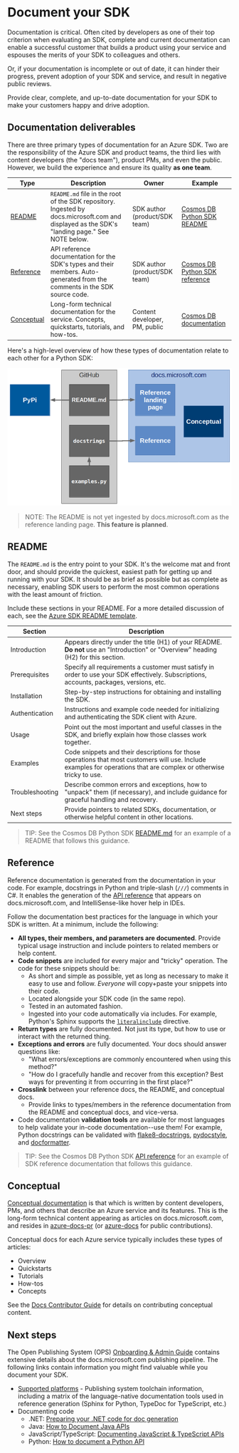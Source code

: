 # Document your SDK

Documentation is critical. Often cited by developers as one of their top criterion when evaluating an SDK, complete and current documentation can enable a successful customer that builds a product using your service and espouses the merits of your SDK to colleagues and others.

Or, if your documentation is incomplete or out of date, it can hinder their progress, prevent adoption of your SDK and service, and result in negative public reviews.

Provide clear, complete, and up-to-date documentation for your SDK to make your customers happy and drive adoption.

## Documentation deliverables

There are three primary types of documentation for an Azure SDK. Two are the responsibility of the Azure SDK and product teams, the third lies with content developers (the "docs team"), product PMs, and even the public. However, we build the experience and ensure its quality **as one team**.

| Type | Description | Owner | Example |
| -- | -- | -- | -- |
| [README](#readme) | `README.md` file in the root of the SDK repository. Ingested by docs.microsoft.com and displayed as the SDK's "landing page." See NOTE below.  | SDK author (product/SDK team)| [Cosmos DB Python SDK README](../README.md) |
| [Reference](#reference) | API reference documentation for the SDK's types and their members. Auto-generated from the comments in the SDK source code. | SDK author (product/SDK team) | [Cosmos DB Python SDK reference][docs_api_ref_cosmosdb] |
| [Conceptual](#conceptual) | Long-form technical documentation for the service. Concepts, quickstarts, tutorials, and how-tos. | Content developer, PM, public | [Cosmos DB documentation][azure_docs_cosmos] |

Here's a high-level overview of how these types of documentation relate to each other for a Python SDK:

![Developer documentation types diagram][doc_diagram]

> NOTE: The README is not yet ingested by docs.microsoft.com as the reference landing page. **This feature is planned**.

## README

The `README.md` is the entry point to your SDK. It's the welcome mat and front door, and should provide the quickest, easiest path for getting up and running with your SDK. It should be as brief as possible but as complete as necessary, enabling SDK users to perform the most common operations with the least amount of friction.

Include these sections in your README. For a more detailed discussion of each, see the [Azure SDK README template](doc_readme_template.md).

| Section | Description |
| ------- | ----------- |
| Introduction | Appears directly under the title (H1) of your README. **Do not** use an "Introduction" or "Overview" heading (H2) for this section. |
| Prerequisites | Specify all requirements a customer must satisfy in order to use your SDK effectively. Subscriptions, accounts, packages, versions, etc. |
| Installation | Step-by-step instructions for obtaining and installing the SDK. |
| Authentication | Instructions and example code needed for initializing and authenticating the SDK client with Azure. |
| Usage | Point out the most important and useful classes in the SDK, and briefly explain how those classes work together. |
| Examples | Code snippets and their descriptions for those operations that most customers will use. Include examples for operations that are complex or otherwise tricky to use. |
| Troubleshooting | Describe common errors and exceptions, how to "unpack" them (if necessary), and include guidance for graceful handling and recovery. |
| Next steps | Provide pointers to related SDKs, documentation, or otherwise helpful content in other locations. |

> TIP: See the Cosmos DB Python SDK [README.md](../README.md) for an example of a README that follows this guidance.

## Reference

Reference documentation is generated from the documentation in your code. For example, docstrings in Python and triple-slash (`///`) comments in C#. It enables the generation of the [API reference][docs_api_ref_python] that appears on docs.microsoft.com, and IntelliSense-like hover help in IDEs.

Follow the documentation best practices for the language in which your SDK is written. At a minimum, include the following:

* **All types, their members, and parameters are documented**. Provide typical usage instruction and include pointers to related members or help content.
* **Code snippets** are included for every major and "tricky" operation. The code for these snippets should be:
  * As short and simple as possible, yet as long as necessary to make it easy to use and follow. *Everyone* will copy+paste your snippets into their code.
  * Located alongside your SDK code (in the same repo).
  * Tested in an automated fashion.
  * Ingested into your code automatically via includes. For example, Python's Sphinx supports the [`literalinclude`][sphinx_literalinclude] directive.
* **Return types** are fully documented. Not just its type, but how to use or interact with the returned thing.
* **Exceptions and errors** are fully documented. Your docs should answer questions like:
  * "What errors/exceptions are commonly encountered when using this method?"
  * "How do I gracefully handle and recover from this exception? Best ways for preventing it from occurring in the first place?"
* **Crosslink** between your reference docs, the README, and conceptual docs.
  * Provide links to types/members in the reference documentation from the README and conceptual docs, and vice-versa.
* Code documentation **validation tools** are available for most languages to help validate your in-code documentation--use them! For example, Python docstrings can be validated with [flake8-docstrings][tool_flake8docstrings], [pydocstyle][tool_pydocstyle], and [docformatter][tool_docformatter].

> TIP: See the Cosmos DB Python SDK [API reference][docs_api_ref_cosmosdb] for an example of SDK reference documentation that follows this guidance.

## Conceptual

[Conceptual documentation][azure_docs] is that which is written by content developers, PMs, and others that describe an Azure service and its features. This is the long-form technical content appearing as articles on docs.microsoft.com, and resides in [azure-docs-pr][azure_docs_private] (or [azure-docs][azure_docs_public] for public contributions).

Conceptual docs for each Azure service typically includes these types of articles:

* Overview
* Quickstarts
* Tutorials
* How-tos
* Concepts

See the [Docs Contributor Guide][docs_contrib] for details on contributing conceptual content.

## Next steps

The Open Publishing System (OPS) [Onboarding & Admin Guide][ops_guide] contains extensive details about the docs.microsoft.com publishing pipeline. The following links contain information you might find valuable while you document your SDK.

* [Supported platforms][ops_platforms] - Publishing system toolchain information, including a matrix of the language-native documentation tools used in reference generation (Sphinx for Python, TypeDoc for TypeScript, etc.)
* Documenting code
  * .NET: [Preparing your .NET code for doc generation][ops_how_dotnet]
  * Java: [How to Document Java APIs][ops_how_java]
  * JavaScript/TypeScript: [Documenting JavaScript & TypeScript APIs][ops_how_javascript]
  * Python: [How to document a Python API][ops_how_python]

<!-- LINKS -->

[azure_docs_cosmos]: https://docs.microsoft.com/azure/cosmos-db/
[azure_docs_private]: https://github.com/MicrosoftDocs/azure-docs-pr
[azure_docs_public]: https://github.com/MicrosoftDocs/azure-docs
[azure_docs]: https://docs.microsoft.com/azure/index
[docs_api_ref_cosmosdb]: http://cosmosproto.westus.azurecontainer.io/
[docs_api_ref_python]: https://docs.microsoft.com/python/api/overview/azure/?view=azure-python
[docs_contrib]: https://review.docs.microsoft.com/help/contribute/index?branch=master
[ops_guide]: https://review.docs.microsoft.com/help/onboard/?branch=master
[ops_how_dotnet]: https://review.docs.microsoft.com/help/onboard/admin/reference/dotnet/documenting-api?branch=master
[ops_how_java]: https://review.docs.microsoft.com/help/onboard/admin/reference/java/documenting-api?branch=master
[ops_how_javascript]: https://review.docs.microsoft.com/help/onboard/admin/reference/js-ts/documenting-api?branch=master
[ops_how_python]: https://review.docs.microsoft.com/help/onboard/admin/reference/python/documenting-api?branch=master
[ops_platforms]: https://review.docs.microsoft.com/help/onboard/admin/reference/concepts/platforms?branch=master
[sphinx_literalinclude]: https://www.sphinx-doc.org/en/1.5/markup/code.html?highlight=code%20examples#includes
[tool_docformatter]: https://github.com/PyCQA/pydocstyle
[tool_flake8docstrings]: https://pypi.org/project/flake8-docstrings/
[tool_pydocstyle]: https://pypi.org/project/docformatter/

<!-- images -->
[doc_diagram]: ./media/docs-sdk-properties_640x393.png